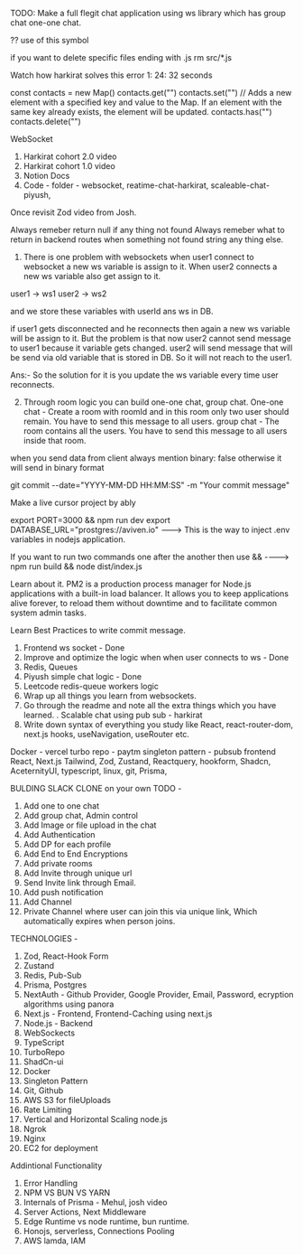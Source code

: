 TODO: Make a full flegit chat application using ws library which has group chat one-one chat.


?? use of this symbol

if you want to delete specific files ending with .js
rm src/*.js

Watch how harkirat solves this error 
1: 24: 32 seconds

const contacts = new Map()
contacts.get("")
contacts.set("") // Adds a new element with a specified key and value to the Map. If an element with the same key already exists, the element will be updated.
contacts.has("")
contacts.delete("")


WebSocket 
1. Harkirat cohort 2.0 video
2. Harkirat cohort 1.0 video
3. Notion Docs
4. Code - folder - websocket, reatime-chat-harkirat, scaleable-chat-piyush, 


Once revisit Zod video from Josh.


Always remeber return null if any thing not found
Always remeber what to return in backend routes when something not found  string any thing else.


1. There is one problem with websockets when user1 connect to websocket a new ws variable is assign to it. When user2 connects a new ws variable also get assign to it.

user1 -> ws1
user2 -> ws2

and we store these variables with userId ans ws in DB.

if user1 gets disconnected and he reconnects then again a new ws variable will be assign to it. But the problem is that now user2 cannot send message to user1 because it variable gets changed. user2 will send message that will be send via old variable that is stored in DB. So it will not reach to the user1.

Ans:- So the solution for it is you update the ws variable every time user reconnects.



2. Through room logic you can build one-one chat, group chat. 
One-one chat - Create a room with roomId and in this room only two user should remain. You have to send this message to all users.
group chat - The room contains all the users. You have to send this message to all users inside that room.


when you send data from client always mention binary: false otherwise it will send in binary format

git commit --date="YYYY-MM-DD HH:MM:SS" -m "Your commit message"

Make a live cursor project by ably


export PORT=3000 && npm run dev
export DATABASE_URL="prostgres://aviven.io" ---> This is the way to inject .env variables in nodejs application.

If you want to run two commands one after the another then use && ----> npm run build && node dist/index.js

Learn about it.
PM2 is a production process manager for Node.js applications with a built-in load balancer. It allows you to keep applications alive forever, to reload them without downtime and to facilitate common system admin tasks.

Learn Best Practices to write commit message.


1. Frontend ws socket - Done
2. Improve and optimize the logic when when user connects to ws - Done
3. Redis, Queues
4. Piyush simple chat logic - Done
5. Leetcode redis-queue workers logic
6. Wrap up all things you learn from websockets.
7. Go through the readme and note all the extra things which you have learned.
. Scalable chat using pub sub - harkirat
8. Write down syntax of everything you study like React, react-router-dom, next.js hooks, useNavigation, useRouter etc.


Docker - vercel
turbo repo - paytm
singleton pattern - pubsub
frontend 
  React, Next.js Tailwind, Zod, Zustand, Reactquery, hookform, Shadcn, AceternityUI, typescript, linux, git, Prisma, 




BULDING SLACK CLONE on your own
TODO -
1. Add one to one chat
2. Add group chat, Admin control
3. Add Image or file upload in the chat
4. Add Authentication
5. Add DP for each profile
6. Add End to End Encryptions
7. Add private rooms
8. Add Invite through unique url
9. Send Invite link through Email.
10. Add push notification
11. Add Channel
12. Private Channel where user can join this via unique link, Which automatically expires when person joins.

TECHNOLOGIES -
1. Zod, React-Hook Form
2. Zustand
3. Redis, Pub-Sub
4. Prisma, Postgres
5. NextAuth - Github Provider, Google Provider, Email, Password, ecryption algorithms using panora
6. Next.js - Frontend, Frontend-Caching using next.js
7. Node.js - Backend
8. WebSockects
9. TypeScript
10. TurboRepo
11. ShadCn-ui
12. Docker
13. Singleton Pattern
14. Git, Github
15. AWS S3 for fileUploads
16. Rate Limiting
17. Vertical and Horizontal Scaling node.js
18. Ngrok
19. Nginx
20. EC2 for deployment

Addintional Functionality
1. Error Handling
2. NPM VS BUN VS YARN
3. Internals of Prisma - Mehul, josh video
4. Server Actions, Next Middleware
5. Edge Runtime vs node runtime, bun runtime.
6. Honojs, serverless, Connections Pooling
7. AWS lamda, IAM